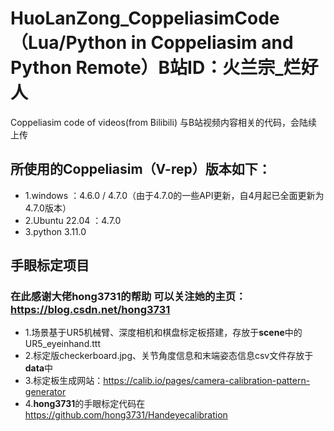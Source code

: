 # HuoLanZong_CoppeliasimCode（Lua/Python in Coppeliasim and Python Remote）B站ID：火兰宗_烂好人
Coppeliasim code of videos(from Bilibili)
与B站视频内容相关的代码，会陆续上传
## 所使用的Coppeliasim（V-rep）版本如下：
* 1.windows ：4.6.0 / 4.7.0（由于4.7.0的一些API更新，自4月起已全面更新为4.7.0版本）
* 2.Ubuntu 22.04 ：4.7.0
* 3.python 3.11.0
## 手眼标定项目
### 在此感谢大佬**hong3731**的帮助 可以关注她的主页：<https://blog.csdn.net/hong3731>
* 1.场景基于UR5机械臂、深度相机和棋盘标定板搭建，存放于**scene**中的UR5_eyeinhand.ttt
* 2.标定版checkerboard.jpg、关节角度信息和末端姿态信息csv文件存放于**data**中
* 3.标定板生成网站：<https://calib.io/pages/camera-calibration-pattern-generator>
* 4.**hong3731**的手眼标定代码在<https://github.com/hong3731/Handeyecalibration>
